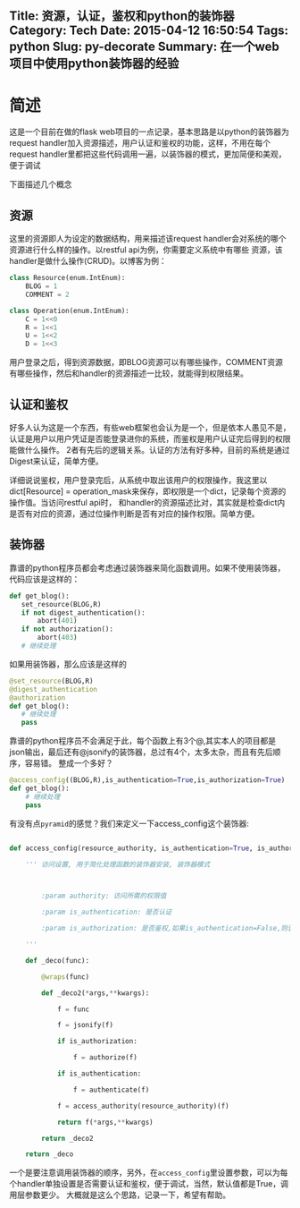 Title: 资源，认证，鉴权和python的装饰器
Category: Tech
Date: 2015-04-12 16:50:54
Tags: python
Slug: py-decorate
Summary: 在一个web项目中使用python装饰器的经验
---

# 简述
这是一个目前在做的flask web项目的一点记录，基本思路是以python的装饰器为request handler加入资源描述，用户认证和鉴权的功能，这样，不用在每个request handler里都把这些代码调用一遍，以装饰器的模式，更加简便和美观，便于调试

下面描述几个概念
## 资源
这里的资源即人为设定的数据结构，用来描述该request handler会对系统的哪个资源进行什么样的操作。以restful api为例，你需要定义系统中有哪些
资源，该handler是做什么操作(CRUD)。以博客为例：
```python
class Resource(enum.IntEnum):
    BLOG = 1
    COMMENT = 2

class Operation(enum.IntEnum):
    C = 1<<0
    R = 1<<1
    U = 1<<2
    D = 1<<3
```
用户登录之后，得到资源数据，即BLOG资源可以有哪些操作，COMMENT资源有哪些操作，然后和handler的资源描述一比较，就能得到权限结果。

## 认证和鉴权
好多人认为这是一个东西，有些web框架也会认为是一个，但是依本人愚见不是，认证是用户以用户凭证是否能登录进你的系统，而鉴权是用户认证完后得到的权限能做什么操作。
2者有先后的逻辑关系。认证的方法有好多种，目前的系统是通过Digest来认证，简单方便。

详细说说鉴权，用户登录完后，从系统中取出该用户的权限操作，我这里以dict[Resource] = operation_mask来保存，即权限是一个dict，记录每个资源的操作值。当访问restful api时，
和handler的资源描述比对，其实就是检查dict内是否有对应的资源，通过位操作判断是否有对应的操作权限。简单方便。

## 装饰器
靠谱的python程序员都会考虑通过装饰器来简化函数调用。如果不使用装饰器，代码应该是这样的：
``` python
def get_blog():
   set_resource(BLOG,R)
   if not digest_authentication():
       abort(401)
   if not authorization():
       abort(403)
   # 继续处理
```
如果用装饰器，那么应该是这样的
``` python
@set_resource(BLOG,R)
@digest_authentication
@authorization
def get_blog():
   # 继续处理
   pass
```
靠谱的python程序员不会满足于此，每个函数上有3个@,其实本人的项目都是json输出，最后还有@jsonify的装饰器，总过有4个，太多太杂，而且有先后顺序，容易错。
整成一个多好？
``` python
@access_config((BLOG,R),is_authentication=True,is_authorization=True)
def get_blog():
    # 继续处理
    pass
```

有没有点`pyramid`的感觉？我们来定义一下access_config这个装饰器:

``` python

def access_config(resource_authority, is_authentication=True, is_authorization=True):

    ''' 访问设置, 用于简化处理函数的装饰器安装, 装饰器模式



        :param authority: 访问所需的权限值

        :param is_authentication: 是否认证

        :param is_authorization: 是否鉴权,如果is_authentication=False,则该值也无意义

    '''

    def _deco(func):

        @wraps(func)

        def _deco2(*args,**kwargs):

            f = func

            f = jsonify(f)

            if is_authorization:

                f = authorize(f)

            if is_authentication:

                f = authenticate(f)

            f = access_authority(resource_authority)(f)

            return f(*args,**kwargs)

        return _deco2

    return _deco

```
一个是要注意调用装饰器的顺序，另外，在`access_config`里设置参数，可以为每个handler单独设置是否需要认证和鉴权，便于调试，当然，默认值都是True，调用层参数更少。
大概就是这么个思路，记录一下，希望有帮助。

